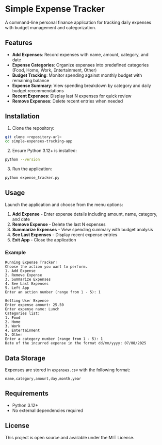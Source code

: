 # Simple Expense Tracker

A command-line personal finance application for tracking daily expenses with budget management and categorization.

## Features

- **Add Expenses**: Record expenses with name, amount, category, and date
- **Expense Categories**: Organize expenses into predefined categories (Food, Home, Work, Entertainment, Other)
- **Budget Tracking**: Monitor spending against monthly budget with remaining balance
- **Expense Summary**: View spending breakdown by category and daily budget recommendations
- **Recent Expenses**: Display last N expenses for quick review
- **Remove Expenses**: Delete recent entries when needed

## Installation

1. Clone the repository:
```bash
git clone <repository-url>
cd simple-expenses-tracking-app
```

2. Ensure Python 3.12+ is installed:
```bash
python --version
```

3. Run the application:
```bash
python expense_tracker.py
```

## Usage

Launch the application and choose from the menu options:

1. **Add Expense** - Enter expense details including amount, name, category, and date
2. **Remove Expense** - Delete the last N expenses
3. **Summarize Expenses** - View spending summary with budget analysis
4. **See Last Expenses** - Display recent expense entries
5. **Exit App** - Close the application

### Example

```
Running Expense Tracker!
Choose the action you want to perform.
1. Add Expense
2. Remove Expense
3. Summarize Expenses
4. See Last Expenses
5. Left App
Enter an action number (range from 1 - 5): 1

Getting User Expense
Enter expense amount: 25.50
Enter expense name: Lunch
Categories list:
1. Food
2. Home
3. Work
4. Entertainment
5. Other
Enter a category number (range from 1 - 5): 1
Date of the incurred expense in the format dd/mm/yyyy: 07/08/2025
```

## Data Storage

Expenses are stored in `expenses.csv` with the following format:
```
name,category,amount,day,month,year
```

## Requirements

- Python 3.12+
- No external dependencies required

## License

This project is open source and available under the MIT License.